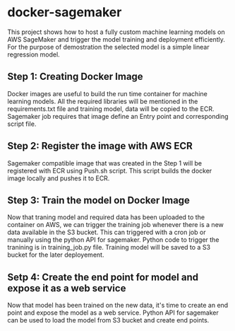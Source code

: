 # docker-sagemaker
This project shows how to host a fully custom machine learning models on AWS SageMaker and trigger the model training and deployment efficiently. For the purpose of demostration the selected model is a simple linear regression model.

## Step 1: Creating Docker Image
Docker images are useful to build the run time container for machine learning models. All the required libraries will be mentioned in the requirements.txt file and training model, data will be copied to the ECR. Sagemaker job requires that image define an Entry point and corresponding script file.

## Step 2: Register the image with AWS ECR
Sagemaker compatible image that was created in the Step 1 will be registered with ECR using Push.sh script. This script builds the docker image locally and pushes it to ECR.

## Step 3: Train the model on Docker Image
Now that traning model and required data has been uploaded to the container on AWS, we can trigger the training job whenever there is a new data available in the S3 bucket. This can triggered with a cron job or manually using the python API for sagemaker. Python code to trigger the tranining is in training_job.py file. Training model will be saved to a S3 bucket for the later deployement.

## Setp 4: Create the end point for model and expose it as a web service
Now that model has been trained on the new data, it's time to create an end point and expose the model as a web service. Python API for sagemaker can be used to load the model from S3 bucket and create end points.
